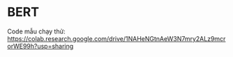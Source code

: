 # BERT

Code mẫu chạy thử: https://colab.research.google.com/drive/1NAHeNGtnAeW3N7mry2ALz9mcrorWE99h?usp=sharing